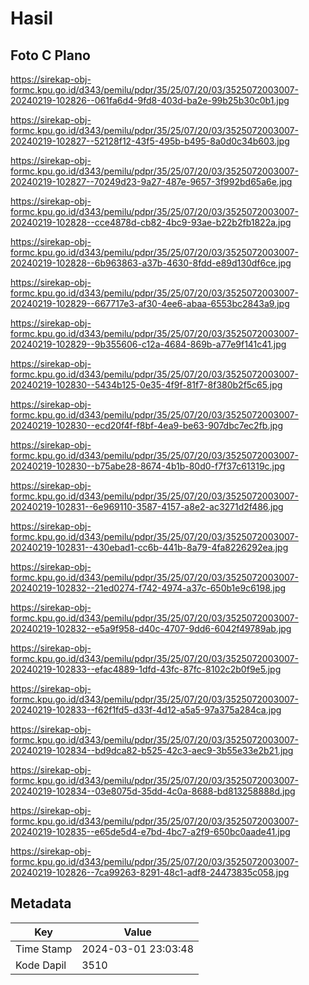# Hasil

## Foto C Plano

https://sirekap-obj-formc.kpu.go.id/d343/pemilu/pdpr/35/25/07/20/03/3525072003007-20240219-102826--061fa6d4-9fd8-403d-ba2e-99b25b30c0b1.jpg

https://sirekap-obj-formc.kpu.go.id/d343/pemilu/pdpr/35/25/07/20/03/3525072003007-20240219-102827--52128f12-43f5-495b-b495-8a0d0c34b603.jpg

https://sirekap-obj-formc.kpu.go.id/d343/pemilu/pdpr/35/25/07/20/03/3525072003007-20240219-102827--70249d23-9a27-487e-9657-3f992bd65a6e.jpg

https://sirekap-obj-formc.kpu.go.id/d343/pemilu/pdpr/35/25/07/20/03/3525072003007-20240219-102828--cce4878d-cb82-4bc9-93ae-b22b2fb1822a.jpg

https://sirekap-obj-formc.kpu.go.id/d343/pemilu/pdpr/35/25/07/20/03/3525072003007-20240219-102828--6b963863-a37b-4630-8fdd-e89d130df6ce.jpg

https://sirekap-obj-formc.kpu.go.id/d343/pemilu/pdpr/35/25/07/20/03/3525072003007-20240219-102829--667717e3-af30-4ee6-abaa-6553bc2843a9.jpg

https://sirekap-obj-formc.kpu.go.id/d343/pemilu/pdpr/35/25/07/20/03/3525072003007-20240219-102829--9b355606-c12a-4684-869b-a77e9f141c41.jpg

https://sirekap-obj-formc.kpu.go.id/d343/pemilu/pdpr/35/25/07/20/03/3525072003007-20240219-102830--5434b125-0e35-4f9f-81f7-8f380b2f5c65.jpg

https://sirekap-obj-formc.kpu.go.id/d343/pemilu/pdpr/35/25/07/20/03/3525072003007-20240219-102830--ecd20f4f-f8bf-4ea9-be63-907dbc7ec2fb.jpg

https://sirekap-obj-formc.kpu.go.id/d343/pemilu/pdpr/35/25/07/20/03/3525072003007-20240219-102830--b75abe28-8674-4b1b-80d0-f7f37c61319c.jpg

https://sirekap-obj-formc.kpu.go.id/d343/pemilu/pdpr/35/25/07/20/03/3525072003007-20240219-102831--6e969110-3587-4157-a8e2-ac3271d2f486.jpg

https://sirekap-obj-formc.kpu.go.id/d343/pemilu/pdpr/35/25/07/20/03/3525072003007-20240219-102831--430ebad1-cc6b-441b-8a79-4fa8226292ea.jpg

https://sirekap-obj-formc.kpu.go.id/d343/pemilu/pdpr/35/25/07/20/03/3525072003007-20240219-102832--21ed0274-f742-4974-a37c-650b1e9c6198.jpg

https://sirekap-obj-formc.kpu.go.id/d343/pemilu/pdpr/35/25/07/20/03/3525072003007-20240219-102832--e5a9f958-d40c-4707-9dd6-6042f49789ab.jpg

https://sirekap-obj-formc.kpu.go.id/d343/pemilu/pdpr/35/25/07/20/03/3525072003007-20240219-102833--efac4889-1dfd-43fc-87fc-8102c2b0f9e5.jpg

https://sirekap-obj-formc.kpu.go.id/d343/pemilu/pdpr/35/25/07/20/03/3525072003007-20240219-102833--f62f1fd5-d33f-4d12-a5a5-97a375a284ca.jpg

https://sirekap-obj-formc.kpu.go.id/d343/pemilu/pdpr/35/25/07/20/03/3525072003007-20240219-102834--bd9dca82-b525-42c3-aec9-3b55e33e2b21.jpg

https://sirekap-obj-formc.kpu.go.id/d343/pemilu/pdpr/35/25/07/20/03/3525072003007-20240219-102834--03e8075d-35dd-4c0a-8688-bd813258888d.jpg

https://sirekap-obj-formc.kpu.go.id/d343/pemilu/pdpr/35/25/07/20/03/3525072003007-20240219-102835--e65de5d4-e7bd-4bc7-a2f9-650bc0aade41.jpg

https://sirekap-obj-formc.kpu.go.id/d343/pemilu/pdpr/35/25/07/20/03/3525072003007-20240219-102826--7ca99263-8291-48c1-adf8-24473835c058.jpg


## Metadata

| Key        | Value               |
| ---------- | ------------------- |
| Time Stamp | 2024-03-01 23:03:48 |
| Kode Dapil | 3510                |



